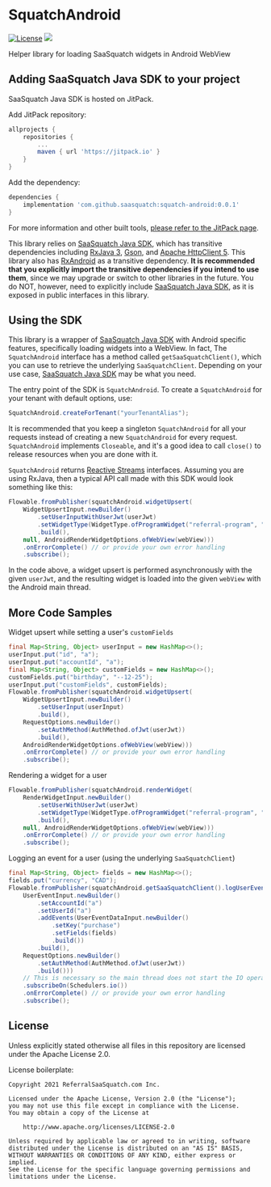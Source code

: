 # SquatchAndroid

[![License](https://img.shields.io/badge/License-Apache%202.0-blue.svg)](https://opensource.org/licenses/Apache-2.0)
[![](https://jitpack.io/v/saasquatch/squatch-android.svg)](https://jitpack.io/#saasquatch/squatch-android)

Helper library for loading SaaSquatch widgets in Android WebView

## Adding SaaSquatch Java SDK to your project

SaaSquatch Java SDK is hosted on JitPack.

Add JitPack repository:

```gradle
allprojects {
    repositories {
        ...
        maven { url 'https://jitpack.io' }
    }
}
```

Add the dependency:

```gradle
dependencies {
    implementation 'com.github.saasquatch:squatch-android:0.0.1'
}
```

For more information and other built tools, [please refer to the JitPack page](https://jitpack.io/#saasquatch/squatch-android).

This library relies on [SaaSquatch Java SDK](https://github.com/saasquatch/saasquatch-java-sdk), which has transitive dependencies including [RxJava 3](https://github.com/ReactiveX/RxJava), [Gson](https://github.com/google/gson), and [Apache HttpClient 5](https://hc.apache.org/httpcomponents-client-5.0.x/index.html). This library also has [RxAndroid](https://github.com/ReactiveX/RxAndroid) as a transitive dependency. **It is recommended that you explicitly import the transitive dependencies if you intend to use them**, since we may upgrade or switch to other libraries in the future. You do NOT, however, need to explicitly include [SaaSquatch Java SDK](https://github.com/saasquatch/saasquatch-java-sdk), as it is exposed in public interfaces in this library.

## Using the SDK

This library is a wrapper of [SaaSquatch Java SDK](https://github.com/saasquatch/saasquatch-java-sdk) with Android specific features, specifically loading widgets into a WebView. In fact, The `SquatchAndroid` interface has a method called `getSaaSquatchClient()`, which you can use to retrieve the underlying `SaaSquatchClient`. Depending on your use case, [SaaSquatch Java SDK](https://github.com/saasquatch/saasquatch-java-sdk) may be what you need.

The entry point of the SDK is `SquatchAndroid`. To create a `SquatchAndroid` for your tenant with default options, use:

```java
SquatchAndroid.createForTenant("yourTenantAlias");
```

It is recommended that you keep a singleton `SquatchAndroid` for all your requests instead of creating a new `SquatchAndroid` for every request. `SquatchAndroid` implements `Closeable`, and it's a good idea to call `close()` to release resources when you are done with it.

`SquatchAndroid` returns [Reactive Streams](https://www.reactive-streams.org/) interfaces. Assuming you are using RxJava, then a typical API call made with this SDK would look something like this:

```java
Flowable.fromPublisher(squatchAndroid.widgetUpsert(
    WidgetUpsertInput.newBuilder()
        .setUserInputWithUserJwt(userJwt)
        .setWidgetType(WidgetType.ofProgramWidget("referral-program", "referrerWidget"))
        .build(),
    null, AndroidRenderWidgetOptions.ofWebView(webView)))
    .onErrorComplete() // or provide your own error handling
    .subscribe();
```

In the code above, a widget upsert is performed asynchronously with the given `userJwt`, and the resulting widget is loaded into the given `webView` with the Android main thread.

## More Code Samples

Widget upsert while setting a user's `customFields`

```java
final Map<String, Object> userInput = new HashMap<>();
userInput.put("id", "a");
userInput.put("accountId", "a");
final Map<String, Object> customFields = new HashMap<>();
customFields.put("birthday", "--12-25");
userInput.put("customFields", customFields);
Flowable.fromPublisher(squatchAndroid.widgetUpsert(
    WidgetUpsertInput.newBuilder()
        .setUserInput(userInput)
        .build(),
    RequestOptions.newBuilder()
        .setAuthMethod(AuthMethod.ofJwt(userJwt))
        .build(),
    AndroidRenderWidgetOptions.ofWebView(webView)))
    .onErrorComplete() // or provide your own error handling
    .subscribe();
```

Rendering a widget for a user

```java
Flowable.fromPublisher(squatchAndroid.renderWidget(
    RenderWidgetInput.newBuilder()
        .setUserWithUserJwt(userJwt)
        .setWidgetType(WidgetType.ofProgramWidget("referral-program", "referrerWidget"))
        .build(),
    null, AndroidRenderWidgetOptions.ofWebView(webView)))
    .onErrorComplete() // or provide your own error handling
    .subscribe();
```

Logging an event for a user (using the underlying `SaaSquatchClient`)

```java
final Map<String, Object> fields = new HashMap<>();
fields.put("currency", "CAD");
Flowable.fromPublisher(squatchAndroid.getSaaSquatchClient().logUserEvent(
    UserEventInput.newBuilder()
        .setAccountId("a")
        .setUserId("a")
        .addEvents(UserEventDataInput.newBuilder()
            .setKey("purchase")
            .setFields(fields)
            .build())
        .build(),
    RequestOptions.newBuilder()
        .setAuthMethod(AuthMethod.ofJwt(userJwt))
        .build()))
    // This is necessary so the main thread does not start the IO operation
    .subscribeOn(Schedulers.io())
    .onErrorComplete() // or provide your own error handling
    .subscribe();
```

## License

Unless explicitly stated otherwise all files in this repository are licensed under the Apache
License 2.0.

License boilerplate:

```
Copyright 2021 ReferralSaaSquatch.com Inc.

Licensed under the Apache License, Version 2.0 (the "License");
you may not use this file except in compliance with the License.
You may obtain a copy of the License at

    http://www.apache.org/licenses/LICENSE-2.0

Unless required by applicable law or agreed to in writing, software
distributed under the License is distributed on an "AS IS" BASIS,
WITHOUT WARRANTIES OR CONDITIONS OF ANY KIND, either express or implied.
See the License for the specific language governing permissions and
limitations under the License.
```
